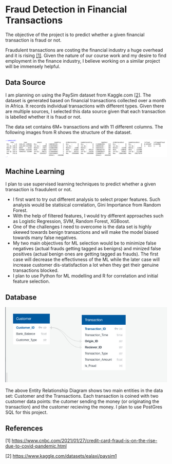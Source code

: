 # Fraud Detection in Financial Transactions

The objective of the project is to predict whether a given financial transaction is fraud or not.

Fraudulent transactions are costing the financial industry a huge overhead and it is rising [[1]](#1). Given the nature of our course work and my desire to find employment in the finance industry, I believe working on a similar project will be immensely helpful.

## Data Source

I am planning on using the PaySim dataset from Kaggle.com [[2]](#2). The dataset is generated based on financial transactions collected over a month in Africa. It records individual transactions with different types. Given there are multiple sources, I selected this data source given that each transaction is labelled whether it is fraud or not. 

The data set contains 6M+ transactions and with 11 different columns. The following images from R shows the structure of the dataset.

![DataSet Structure](https://github.com/thilinimfdo/fraud_detection/blob/main/data/summary_dataset.png)

## Machine Learning

I plan to use supervised learning techniques to predict whether a given transaction is fraudulent or not.

- I first want to try out different analysis to select proper features. Such analysis would be statisical correlation, Gini Importance from Random Forest.
- With the help of filtered features, I would try different approaches such as Logistic Regression, SVM, Random Forest, XGBoost. 
- One of the challenges I need to overcome is the data set is highly skewed towards benign transactions and will make the model biased towards many false negatives.
- My two main objectives for ML selection would be to minimize false negatives (actual frauds getting tagged as benigns) and minized false positives (actual benign ones are getting tagged as frauds). The first case will decrease the effectivness of the ML while the later case will increase customer dis-statisfaction a lot when they get their genuine transactions blocked.
- I plan to use Python for ML modelling and R for correlation and initial feature selection.

## Database

![Entity Relationship Diagram](https://github.com/thilinimfdo/fraud_detection/blob/main/data/erd.jpeg)

The above Entity Relationship Diagram shows two main entities in the data set: Customer and the Transactions. Each transaction is coined with two customer data points: the cutomer sending the money (or originating the transaction) and the customer recieving the money. I plan to use PostGres SQL for this project.


## References
<a id="1">[1]</a> 
https://www.cnbc.com/2021/01/27/credit-card-fraud-is-on-the-rise-due-to-covid-pandemic.html

<a id="2">[2]</a> 
https://www.kaggle.com/datasets/ealaxi/paysim1


